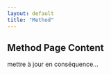 ```yaml
---
layout: default
title: "Method"
---
```

<h2>Method Page Content</h2>
<p>mettre à jour en conséquence...</p>
